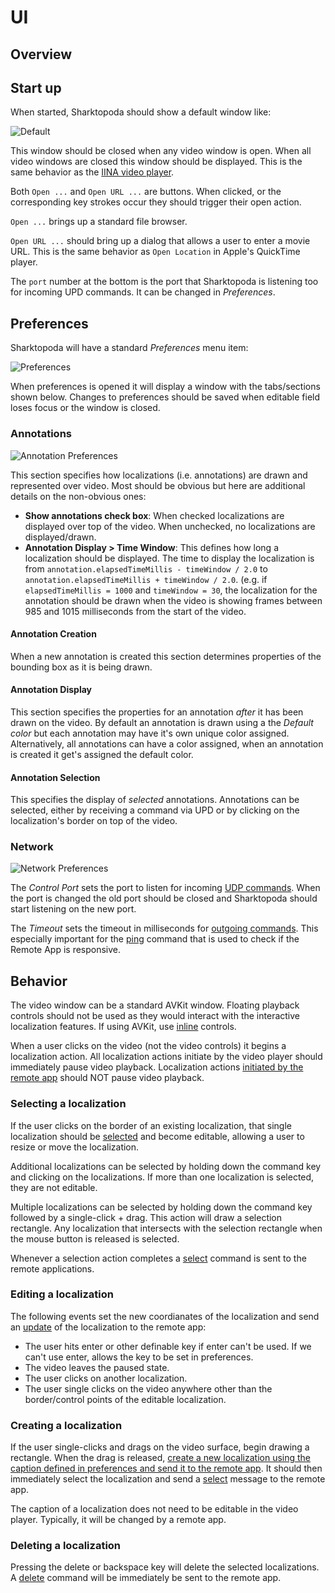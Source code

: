 # UI

## Overview  

## Start up

When started, Sharktopoda should show a default window like:

![Default](assets/Default.png)

This window should be closed when any video window is open. When all video windows are closed this window should be displayed. This is the same behavior as the [IINA video player](https://iina.io/).

Both `Open ...` and `Open URL ...` are buttons. When clicked, or the corresponding key strokes occur they should trigger their open action.

`Open ...` brings up a standard file browser.

`Open URL ...` should bring up a dialog that allows a user to enter a movie URL. This is the same behavior as `Open Location` in Apple's QuickTime player.

The `port` number at the bottom is the port that Sharktopoda is listening too for incoming UPD commands. It can be changed in _Preferences_.

## Preferences

Sharktopoda will have a standard _Preferences_ menu item:

![Preferences](assets/Prefs.png)

When preferences is opened it will display a window with the tabs/sections shown below. Changes to preferences should be saved when editable field loses focus or the window is closed.

### Annotations

![Annotation Preferences](assets/Prefs_Annotations.png)

This section specifies how localizations (i.e. annotations) are drawn and represented over video. Most should be obvious but here are additional details on the non-obvious ones:

- __Show annotations check box__: When checked localizations are displayed over top of the video. When unchecked, no localizations are displayed/drawn.
- __Annotation Display > Time Window__: This defines how long a localization should be displayed. The time to display the localization is from `annotation.elapsedTimeMillis - timeWindow / 2.0` to `annotation.elapsedTimeMillis + timeWindow / 2.0`. (e.g. if `elapsedTimeMillis = 1000` and `timeWindow = 30`, the localization for the annotation should be drawn when the video is showing frames between 985 and 1015 milliseconds from the start of the video.

#### Annotation Creation

When a new annotation is created this section determines properties of the bounding box as it is being drawn.

#### Annotation Display

This section specifies the properties for an annotation _after_ it has been drawn on the video. By default an annotation is drawn using a the _Default color_ but each annotation may have it's own unique color assigned. Alternatively, all annotations can have a color assigned, when an annotation is created it get's assigned the default color.

#### Annotation Selection

This specifies the display of _selected_ annotations. Annotations can be selected, either by receiving a command via UPD or by clicking on the localization's border on top of the video.

### Network

![Network Preferences](assets/Prefs_Network.png)

The _Control Port_ sets the port to listen for incoming [UDP commands](UDP_Remote_Protocol.md). When the port is changed the old port should be closed and Sharktopoda should start listening on the new port.

The _Timeout_ sets the timeout in milliseconds for [outgoing commands](UDP_Remote_Protocol.md#outgoing-commands). This especially important for the [ping](UDP_Remote_Protocol.md#ping) command that is used to check if the Remote App is responsive.

## Behavior

The video window can be a standard AVKit window. Floating playback controls should not be used as they would interact with the interactive localization features. If using AVKit, use [inline](https://developer.apple.com/documentation/avkit/avplayerviewcontrolsstyle/inline) controls.

When a user clicks on the video (not the video controls) it begins a localization action. All localization actions initiate by the video player should immediately pause video playback. Localization actions [initiated by the remote app](UDP_Remote_Protocol.md#incoming-commands) should NOT pause video playback.

### Selecting a localization 

If the user clicks on the border of an existing localization, that single localization should be [selected](UDP_Remote_Protocol.md#select-localizations) and become editable, allowing a user to resize or move the localization.

Additional localizations can be selected by holding down the command key and clicking on the localizations. If more than one localization is selected, they are not editable.

Multiple localizations can be selected by holding down the command key followed by a single-click + drag. This action will draw a selection rectangle. Any localization that intersects with the selection rectangle when the mouse button is released is selected. 

Whenever a selection action completes a [select](UDP_Remote_Protocol.md#select-localizations) command is sent to the remote applications.

### Editing a localization

 The following events set the new coordianates of the localization and send an [update](UDP_Remote_Protocol.md#localizationss-modified) of the localization to the remote app:

- The user hits enter or other definable key if enter can't be used. If we can't use enter, allows the key to be set in preferences.
- The video leaves the paused state.
- The user clicks on another localization.
- The user single clicks on the video anywhere other than the border/control points of the editable localization.

### Creating a localization

If the user single-clicks and drags on the video surface, begin drawing a rectangle. When the drag is released, [create a new localization using the caption defined in preferences and send it to the remote app](UDP_Remote_Protocol.md#add-localizations). It should then immediately select the localization and send a [select](UDP_Remote_Protocol.md#select-localizations) message to the remote app.

The caption of a localization does not need to be editable in the video player. Typically, it will be changed by a remote app.

### Deleting a localization

Pressing the delete or backspace key will delete the selected localizations. A [delete](UDP_Remote_Protocol.md#localizatons-deleted) command will be immediately be sent to the remote app.
